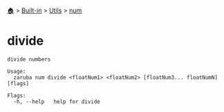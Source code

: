 <!--startTocHeader-->
[🏠](../../../README.md) > [Built-in](../../README.md) > [Utils](../README.md) > [num](README.md)
# divide
<!--endTocHeader-->

```
divide numbers

Usage:
  zaruba num divide <floatNum1> <floatNum2> [floatNum3... floatNumN] [flags]

Flags:
  -h, --help   help for divide

```

<!--startTocSubtopic-->
<!--endTocSubtopic-->